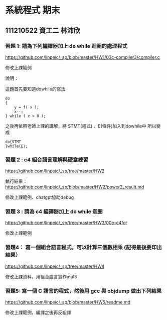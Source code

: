 # 系統程式 期末
## 111210522 資工二 林沛欣
### 習題 1: 請為下列編譯器加上 do while 迴圈的處理程式

https://github.com/linpeic/_sp/blob/master/HW1/03c-compiler3/compiler.c

修改上課範例

說明：

這題首先要知道dowhile的寫法
```
do
{
    y = f( x );
    x--;
} while ( x > 0 );
```
之後再依照老師上課的講解，將 STMT(程式) 、E(條件)加入到dowhile中
所以變成
```
do{STMT
}while(E);

```
### 習題 2 : c4 組合語言理解與硬塞練習

https://github.com/linpeic/_sp/tree/master/HW2

執行結果：https://github.com/linpeic/_sp/blob/master/HW2/power2_result.md

修改上課範例、chatgpt協助debug
### 習題 3 : 請為 c4 編譯器加上 do while 迴圈

https://github.com/linpeic/_sp/tree/master/HW3/00e-c4for

修改上課範例
### 習題4： 寫一個組合語言程式，可以計算三個數相乘 (記得最後要印出結果）

https://github.com/linpeic/_sp/tree/master/HW4

修改上課資料，用組合語言實作mul3

### 習題5: 寫一個 C 語言的程式，然後用 gcc 與 objdump 做出下列結果

https://github.com/linpeic/_sp/blob/master/HW5/readme.md

修改上課範例，編譯之後再反組譯

